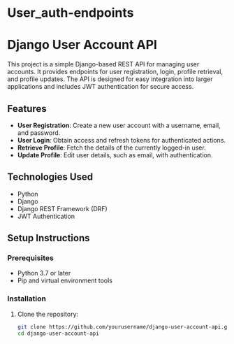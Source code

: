 # User_auth-endpoints

# Django User Account API

This project is a simple Django-based REST API for managing user accounts. It provides endpoints for user registration, login, profile retrieval, and profile updates. The API is designed for easy integration into larger applications and includes JWT authentication for secure access.

## Features

- **User Registration**: Create a new user account with a username, email, and password.
- **User Login**: Obtain access and refresh tokens for authenticated actions.
- **Retrieve Profile**: Fetch the details of the currently logged-in user.
- **Update Profile**: Edit user details, such as email, with authentication.

## Technologies Used

- Python
- Django
- Django REST Framework (DRF)
- JWT Authentication

## Setup Instructions

### Prerequisites
- Python 3.7 or later
- Pip and virtual environment tools

### Installation

1. Clone the repository:
   ```bash
   git clone https://github.com/yourusername/django-user-account-api.git
   cd django-user-account-api




